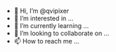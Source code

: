 - 👋 Hi, I’m @qvipixer
- 👀 I’m interested in ...
- 🌱 I’m currently learning ...
- 💞️ I’m looking to collaborate on ...
- 📫 How to reach me ...

<!---
qvipixer/qvipixer is a ✨ special ✨ repository because its `README.md` (this file) appears on your GitHub profile.
You can click the Preview link to take a look at your changes.
--->
